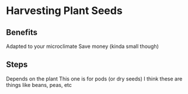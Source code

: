 # Harvesting Plant Seeds

## Benefits

Adapted to your microclimate
Save money (kinda small though)

## Steps

Depends on the plant
This one is for pods (or dry seeds)
I think these are things like beans, peas, etc